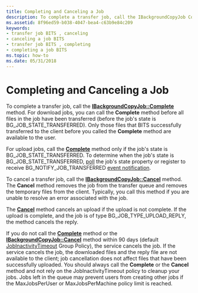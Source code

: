 ```yaml
---
title: Completing and Canceling a Job
description: To complete a transfer job, call the IBackgroundCopyJob Complete method.
ms.assetid: 8f96ed59-b038-4047-bea4-c63b9e84c209
keywords:
- transfer job BITS , canceling
- canceling a job BITS
- transfer job BITS , completing
- completing a job BITS
ms.topic: how-to
ms.date: 05/31/2018
---
```


# Completing and Canceling a Job

To complete a transfer job, call the [**IBackgroundCopyJob::Complete**](/windows/desktop/api/Bits/nf-bits-ibackgroundcopyjob-complete) method. For download jobs, you can call the **Complete** method before all files in the job have been transferred (before the job's state is BG\_JOB\_STATE\_TRANSFERRED). Only those files that BITS successfully transferred to the client before you called the **Complete** method are available to the user.

For upload jobs, call the [**Complete**](/windows/desktop/api/Bits/nf-bits-ibackgroundcopyjob-complete) method only if the job's state is BG\_JOB\_STATE\_TRANSFERRED. To determine when the job's state is BG\_JOB\_STATE\_TRANSFERRED, [poll](polling-for-the-status-of-the-job.md) the job's state property or register to receive BG\_NOTIFY\_JOB\_TRANSFERRED [event notification](registering-a-com-callback.md).

To cancel a transfer job, call the [**IBackgroundCopyJob::Cancel**](/windows/desktop/api/Bits/nf-bits-ibackgroundcopyjob-cancel) method. The **Cancel** method removes the job from the transfer queue and removes the temporary files from the client. Typically, you call this method if you are unable to resolve an error associated with the job.

The [**Cancel**](/windows/desktop/api/Bits/nf-bits-ibackgroundcopyjob-cancel) method cancels an upload if the upload is not complete. If the upload is complete, and the job is of type BG\_JOB\_TYPE\_UPLOAD\_REPLY, the method cancels the reply.

If you do not call the [**Complete**](/windows/desktop/api/Bits/nf-bits-ibackgroundcopyjob-complete) method or the [**IBackgroundCopyJob::Cancel**](/windows/desktop/api/Bits/nf-bits-ibackgroundcopyjob-cancel) method within 90 days (default [JobInactivityTimeout](group-policies.md) Group Policy), the service cancels the job. If the service cancels the job, the downloaded files and the reply file are not available to the client; job cancellation does not affect files that have been successfully uploaded. You should always call the **Complete** or the **Cancel** method and not rely on the JobInactivityTimeout policy to cleanup your jobs. Jobs left in the queue may prevent users from creating other jobs if the MaxJobsPerUser or MaxJobsPerMachine policy limit is reached.

 

 




